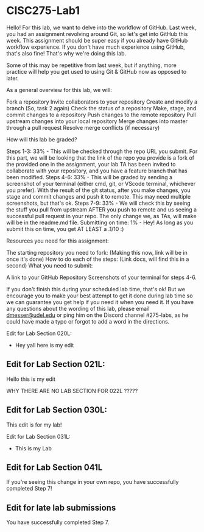 # CISC275-Lab1

Hello! For this lab, we want to delve into the workflow of GitHub. Last week, you had an assignment revolving around Git, so let's get into GitHub this week. This assignment should be super easy if you already have GitHub workflow experience. If you don't have much experience using GitHub, that's also fine! That's why we're doing this lab.

Some of this may be repetitive from last week, but if anything, more practice will help you get used to using Git & GitHub now as opposed to later.

As a general overview for this lab, we will:

Fork a repository
Invite collaborators to your repository
Create and modify a branch (So, task 2 again)
Check the status of a repository
Make, stage, and commit changes to a repository
Push changes to the remote repository
Pull upstream changes into your local repository
Merge changes into master through a pull request
Resolve merge conflicts (if necessary)

How will this lab be graded?

Steps 1-3: 33% -
This will be checked through the repo URL you submit. For this part, we will be looking that the link of the repo you provide is a fork of the provided one in the assignment, your lab TA has been invited to collaborate with your repository, and you have a feature branch that has been modified.
Steps 4-6: 33% -
This will be graded by sending a screenshot of your terminal (either cmd, git, or VScode terminal, whichever you prefer). With the result of the git status, after you make changes, you stage and commit changes and push it to remote. This may need multiple screenshots, but that's ok.
Steps 7-9: 33% -
We will check this by seeing the stuff you pull from upstream AFTER you push to remote and us seeing a successful pull request in your repo. The only change we, as TAs, will make will be in the readme.md file.
Submitting on time: 1% -
Hey! As long as you submit this on time, you get AT LEAST a .1/10 :)

Resources you need for this assignment:

The starting repository you need to fork:
(Making this now, link will be in once it's done)
How to do each of the steps:
(Link docs, will find this in a second)
What you need to submit:

A link to your GitHub Repository
Screenshots of your terminal for steps 4-6.

If you don't finish this during your scheduled lab time, that's ok! But we encourage you to make your best attempt to get it done during lab time so we can guarantee you get help if you need it when you need it. If you have any questions about the wording of this lab, please email dmesser@udel.edu or ping him on the Discord channel #275-labs, as he could have made a typo or forgot to add a word in the directions.

Edit for Lab Section 020L:

- Hey yall here is my edit

## Edit for Lab Section 021L:

Hello this is my edit

WHY THERE ARE NO LAB SECTION FOR 022L ?????

## Edit for Lab Section 030L:

This edit is for my lab!

Edit for Lab Section 031L:

- This is my Lab

## Edit for Lab Section 041L

If you're seeing this change in your own repo, you have successfully completed Step 7!

## Edit for late lab submissions

You have successfully completed Step 7.
